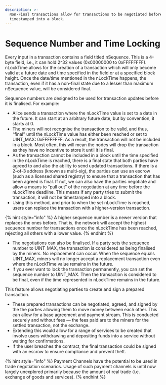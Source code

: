 ```yaml
---
description: >-
  Non-Final transactions allow for transactions to be negotiated before being
  timestamped into a block.
---
```


# Sequence Number and Time Locking

Every input in a transaction contains a field titled nSequence. This is a 4-byte field, i.e., it can hold 2^32 values (0x00000000 to 0xFFFFFFFF). nLockTime allows for the creation of a transaction which will only become valid at a future date and time specified in the field or at a specified block height. Once the date/time mentioned in the nLockTime happens, the transaction, even if it has a non-final state due to a lesser than maximum nSequence value, will be considered final.

Sequence numbers are designed to be used for transaction updates before it is finalised. For example:

* Alice sends a transaction where the nLockTime value is set to a date in the future. It can start at an arbitrary future date, but by convention, it starts at 0.
* The miners will not recognise the transaction to be valid, and thus, “final” until the nLockTime value has either been reached or set to UINT\_MAX: 0xFFFFFFFF. As a result, the transaction will not be included in a block. Most often, this will mean the nodes will drop the transaction as they have no incentive to store it until it is final.
* As the transaction cannot be included in a block until the time specified in the nLockTime is reached, there is a final state that both parties have agreed to and also the ability to send updated transactions. If there is a 2-of-3 address (known as multi-sig), the parties can use an escrow (such as a licensed shared registry) to ensure that a transaction that has been agreed is final. If not, we can also have the parties negotiate and allow a means to “pull out” of the negotiation at any time before the nLockTime deadline. This means if any party tries to submit the transaction, it will not be timestamped into a block.
* Using this method, and prior to when the set nLockTime is reached, users can replace the transaction with a higher-version transaction.&#x20;

{% hint style="info" %}
A higher sequence number is a newer version that replaces the ones before. That is, the network will accept the highest sequence number for transactions once the nLockTime has been reached, rejecting all others with a lower value.
{% endhint %}

* The negotiations can also be finalised. If a party sets the sequence number to UINT\_MAX, the transaction is considered as being finalised by the miners. No replacement can occur. When the sequence equals UINT\_MAX, miners will no longer accept a replacement transaction even where the nLockTime value remains in the future.
* If you ever want to lock the transaction permanently, you can set the sequence number to UINT\_MAX. Then the transaction is considered to be final, even if the time represented in nLockTime remains in the future.

This feature allows negotiating parties to create and sign a prepared transaction.

* These prepared transactions can be negotiated, agreed, and signed by the the parties allowing them to move money between each other. This can allow for a base agreement and payment stream. This is conducted securely and without fees — the fees paid are to the miners for the settled transaction, not the exchange.
* Extending this would allow for a range of services to be created that involve users withdrawing and depositing funds into a service without waiting for confirmations.
* If the user breaches the contract, the final transaction could be signed with an escrow to ensure compliance and prevent theft.

{% hint style="info" %}
Payment Channels have the potential to be used in trade negotiation scenarios. Usage of such payment channels is until now largely unexplored primarily because the amount of real trade (i.e. exchange of goods and services).
{% endhint %}

